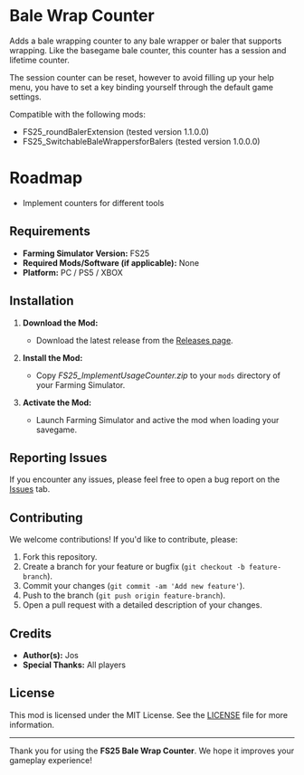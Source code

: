 # Bale Wrap Counter

Adds a bale wrapping counter to any bale wrapper or baler that supports wrapping.
Like the basegame bale counter, this counter has a session and lifetime counter.

The session counter can be reset, however to avoid filling up your help menu, you have to set a key binding yourself through the default game settings.

Compatible with the following mods:
- FS25_roundBalerExtension (tested version 1.1.0.0)
- FS25_SwitchableBaleWrappersforBalers (tested version 1.0.0.0)

# Roadmap

- Implement counters for different tools

## Requirements

- **Farming Simulator Version:** FS25
- **Required Mods/Software (if applicable):** None
- **Platform:** PC / PS5 / XBOX

## Installation

1. **Download the Mod:**
    - Download the latest release from the [Releases page](https://github.com/Jos-Modding/FS25_ImplementUsageCounter/releases).

2. **Install the Mod:**
    - Copy _FS25_ImplementUsageCounter.zip_ to your `mods` directory of your Farming Simulator.

3. **Activate the Mod:**
    - Launch Farming Simulator and active the mod when loading your savegame.

## Reporting Issues

If you encounter any issues, please feel free to open a bug report on the [Issues](https://github.com/Jos-Modding/FS25_ImplementUsageCounter/issues) tab.

## Contributing

We welcome contributions! If you'd like to contribute, please:

1. Fork this repository.
2. Create a branch for your feature or bugfix (`git checkout -b feature-branch`).
3. Commit your changes (`git commit -am 'Add new feature'`).
4. Push to the branch (`git push origin feature-branch`).
5. Open a pull request with a detailed description of your changes.

## Credits

- **Author(s):** Jos
- **Special Thanks:** All players

## License

This mod is licensed under the MIT License. See the [LICENSE](https://github.com/Jos-Modding/FS25_ImplementUsageCounter/blob/main/LICENSE) file for more information.

---

Thank you for using the **FS25 Bale Wrap Counter**. We hope it improves your gameplay experience!
